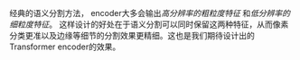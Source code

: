 经典的语义分割方法， encoder大多会输出*高分辨率的粗粒度特征* 和*低分辨率的细粒度特征*。 这样设计的好处在于语义分割可以同时保留这两种特征，从而像素分类更准以及边缘等细节的分割效果更精细。这也是我们期待设计出的Transformer encoder的效果。



